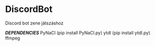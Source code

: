 ﻿# DiscordBot
Discord bot zene játszáshoz

___DEPENDENCIES___
PyNaCl (pip install PyNaCl.py)
ytdl (pip install ytdl.py)
ffmpeg
